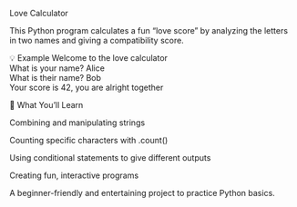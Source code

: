 Love Calculator

This Python program calculates a fun “love score” by analyzing the letters in two names and giving a compatibility score.

💡 Example
Welcome to the love calculator  
What is your name? Alice  
What is their name? Bob  
Your score is 42, you are alright together

🧠 What You’ll Learn

Combining and manipulating strings

Counting specific characters with .count()

Using conditional statements to give different outputs

Creating fun, interactive programs

A beginner-friendly and entertaining project to practice Python basics.
